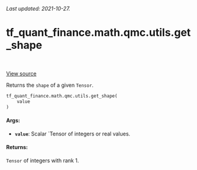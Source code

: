 <!--
This file is generated by a tool. Do not edit directly.
For open-source contributions the docs will be updated automatically.
-->

*Last updated: 2021-10-27.*

<div itemscope itemtype="http://developers.google.com/ReferenceObject">
<meta itemprop="name" content="tf_quant_finance.math.qmc.utils.get_shape" />
<meta itemprop="path" content="Stable" />
</div>

# tf_quant_finance.math.qmc.utils.get_shape

<!-- Insert buttons and diff -->

<table class="tfo-notebook-buttons tfo-api" align="left">
</table>

<a target="_blank" href="https://github.com/google/tf-quant-finance/blob/master/tf_quant_finance/math/qmc/utils.py">View source</a>



Returns the `shape` of a given `Tensor`.

```python
tf_quant_finance.math.qmc.utils.get_shape(
    value
)
```



<!-- Placeholder for "Used in" -->


#### Args:


* <b>`value`</b>: Scalar `Tensor of integers or real values.


#### Returns:

`Tensor` of integers with rank 1.
